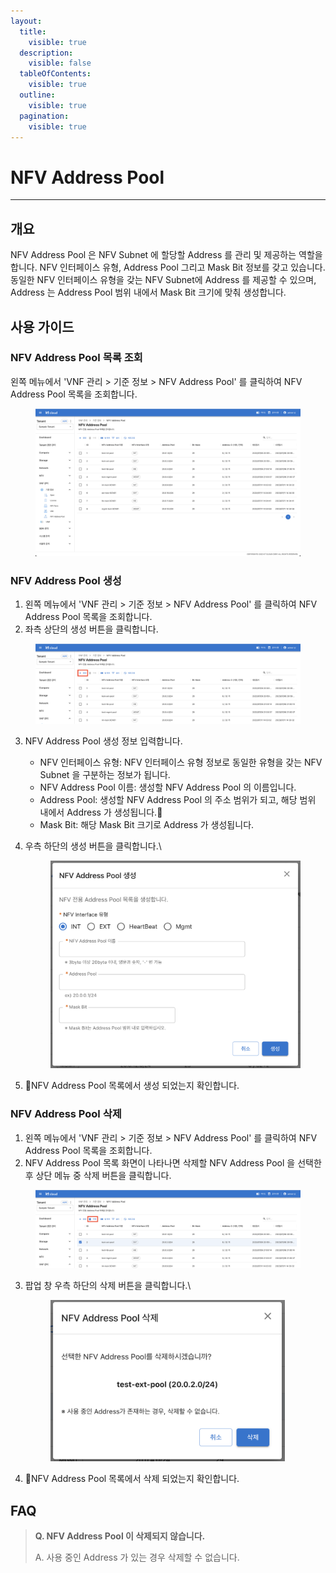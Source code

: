 ```yaml
---
layout:
  title:
    visible: true
  description:
    visible: false
  tableOfContents:
    visible: true
  outline:
    visible: true
  pagination:
    visible: true
---
```


# NFV Address Pool

***

## 개요

NFV Address Pool 은 NFV Subnet 에 할당할 Address 를 관리 및 제공하는 역할을 합니다. NFV 인터페이스 유형, Address Pool 그리고 Mask Bit 정보를 갖고 있습니다. 동일한 NFV 인터페이스 유형을 갖는 NFV Subnet에 Address 를 제공할 수 있으며, Address 는 Address Pool 범위 내에서 Mask Bit 크기에 맞춰 생성합니다.

## 사용 가이드

### NFV Address Pool 목록 조회

왼쪽 메뉴에서 'VNF 관리 > 기준 정보 > NFV Address Pool' 를 클릭하여 NFV Address Pool 목록을 조회합니다.

<figure><img src="../../.gitbook/assets/image (198).png" alt=""><figcaption></figcaption></figure>

### NFV Address Pool 생성

1. 왼쪽 메뉴에서 'VNF 관리 > 기준 정보 > NFV Address Pool' 를 클릭하여 NFV Address Pool 목록을 조회합니다.
2. 좌측 상단의 생성 버튼을 클릭합니다.

<figure><img src="../../.gitbook/assets/image (199).png" alt=""><figcaption></figcaption></figure>

3. NFV Address Pool 생성 정보 입력합니다.
   * NFV 인터페이스 유형: NFV 인터페이스 유형 정보로 동일한 유형을 갖는 NFV Subnet 을 구분하는 정보가 됩니다.
   * NFV Address Pool 이름: 생성할 NFV Address Pool 의 이름입니다.
   * Address Pool: 생성할 NFV Address Pool 의 주소 범위가 되고, 해당 범위 내에서 Address 가 생성됩니다.
   * Mask Bit: 해당 Mask Bit 크기로 Address 가 생성됩니다.
4.  우측 하단의 생성 버튼을 클릭합니다.\\

    <figure><img src="../../.gitbook/assets/image (67).png" alt=""><figcaption></figcaption></figure>
5. NFV Address Pool 목록에서 생성 되었는지 확인합니다.

### NFV Address Pool 삭제

1. 왼쪽 메뉴에서 'VNF 관리 > 기준 정보 > NFV Address Pool' 를 클릭하여 NFV Address Pool 목록을 조회합니다.
2. NFV Address Pool 목록 화면이 나타나면 삭제할 NFV Address Pool 을 선택한 후 상단 메뉴 중 삭제 버튼을 클릭합니다.

<figure><img src="../../.gitbook/assets/image (200).png" alt=""><figcaption></figcaption></figure>

3.  팝업 창 우측 하단의 삭제 버튼을 클릭합니다.\\

    <figure><img src="../../.gitbook/assets/image (69).png" alt="" width="375"><figcaption></figcaption></figure>
4. NFV Address Pool 목록에서 삭제 되었는지 확인합니다.

## FAQ

> **Q. NFV Address Pool 이 삭제되지 않습니다.**
>
> A. 사용 중인 Address 가 있는 경우 삭제할 수 없습니다.
